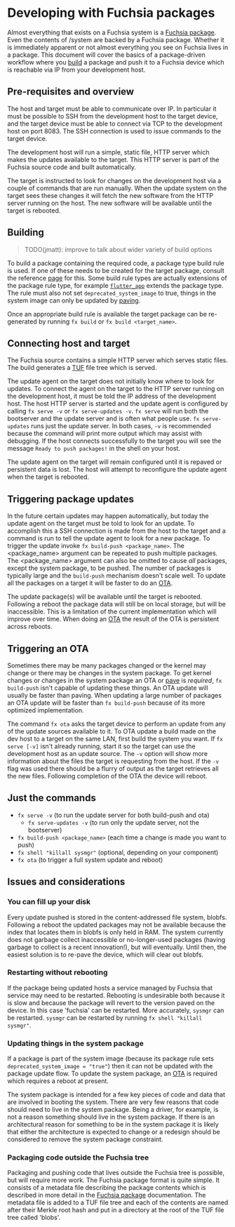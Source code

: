 # Developing with Fuchsia packages

Almost everything that exists on a Fuchsia system is a [Fuchsia package][pkg-struct].
Even the contents of /system are backed by a Fuchsia package. Whether it is
immediately apparent or not almost everything you see on Fuchsia lives in a
package. This document will cover the basics of a package-driven workflow where
you [build][pkg-doc] a package and push it to a Fuchsia device which is reachable
via IP from your development host.

## Pre-requisites and overview

The host and target must be able to communicate over IP. In particular
it must be possible to SSH from the development host to the target device, and
the target device must be able to connect via TCP to the development host on
port 8083. The SSH connection is used to issue commands to the target device.

The development host will run a simple, static file, HTTP server which makes the
updates available to the target. This HTTP server is part of the Fuchsia source
code and built automatically.

The target is instructed to look for changes on the development host via a
couple of commands that are run manually. When the update system on the target
sees these changes it will fetch the new software from the HTTP server running
on the host. The new software will be available until the target is rebooted.

## Building

> TODO(jmatt): improve to talk about wider variety of build options

To build a package containing the required code, a package type build rule is
used. If one of these needs to be created for the target package, consult the
reference [page][pkg-doc] for this. Some build rule types are actually
extensions of the package rule type, for example [`flutter_app`][flutter-gni]
extends the package type. The rule must also not set `deprecated_system_image` to true,
things in the system image can only be updated by [paving][paver].

Once an appropriate build rule is available the target package can be
re-generated by running `fx build` or `fx build <target_name>`.

## Connecting host and target

The Fuchsia source contains a simple HTTP server which serves static files. The
build generates a [TUF][TUF-home] file tree which is served.

The update agent on the target does not initially know where to look for
updates. To connect the agent on the target to the HTTP server running on the
development host, it must be told the IP address of the development host.
The host HTTP server is started and the update agent is configured by calling
`fx serve -v` or `fx serve-updates -v`.  `fx serve` will run both the bootserver
and the update server and is often what people use. `fx serve-updates` runs just
the update server. In both cases, `-v` is recommended because the command will
print more output which may assist with debugging. If the host connects
successfully to the target you will see the message `Ready to push packages!` in
the shell on your host.

The update agent on the target will remain configured until it is repaved or
persistent data is lost. The host will attempt to reconfigure the update agent
when the target is rebooted.

## Triggering package updates

In the future certain updates may happen automatically, but today the update
agent on the target must be told to look for an update. To accomplish this a SSH
connection is made from the host to the target and a command is run to tell the
update agent to look for a new package. To trigger the update invoke
`fx build-push <package_name>`. The &lt;package_name&gt; argument can be
repeated to push multiple packages. The &lt;package_name&gt; argument can also
be omitted to cause *all* packages, except the system package, to be pushed.
The number of packages is typically large and the `build-push` mechanism doesn't
scale well. To update all the packages on a target it will be faster to do an
[OTA].

The update package(s) will be available until the target is rebooted. Following
a reboot the package data will still be on local storage, but will be
inaccessible. This is a limitation of the current implementation which will
improve over time. When doing an [OTA] the result of the OTA is persistent
across reboots.

## Triggering an OTA

Sometimes there may be many packages changed or the kernel may change or there
may be changes in the system package. To get kernel changes or changes in the
system package an OTA or [pave][paver] is *required*, `fx build-push` isn't
capable of updating these things. An OTA update will usually be faster than
paving. When updating a large number of packages an OTA update will be faster
than `fx build-push` because of its more optimized implementation.

The command `fx ota` asks the target device to perform an update from any of
the update sources available to it. To OTA update a build made on the dev host to
a  target on the same LAN, first build the system you want. If `fx serve [-v]`
isn't already running, start it so the target can use the development host as an
update source. The `-v` option will show more information about the files the
target is requesting from the host. If the `-v` flag was used there should
be a flurry of output as the target retrieves all the new files. Following
completion of the OTA the device will reboot.


## Just the commands

  * `fx serve -v` (to run the update server for both build-push and ota)
    * `fx serve-updates -v` (to run only the update server, not the bootserver)
  * `fx build-push <package_name>` (each time a change is made you want to push)
  * `fx shell "killall sysmgr"` (optional, depending on your component)
  * `fx ota` (to trigger a full system update and reboot)

## Issues and considerations

### You can fill up your disk

Every update pushed is stored in the content-addressed file system, blobfs.
Following a reboot the updated packages may not be available because the index
that locates them in blobfs is only held in RAM. The system currently does not
garbage collect inaccessible or no-longer-used packages (having garbage to
collect is a recent innovation!), but will eventually. Until then, the easiest
solution is to re-pave the device, which will clear out blobfs.

### Restarting without rebooting

If the package being updated hosts a service managed by Fuchsia that service
may need to be restarted. Rebooting is undesirable both because it is slow and
because the package will revert to the version paved on the device. In this
case 'fuchsia' can be restarted. More accurately, `sysmgr` can be restarted.
`sysmgr` can be restarted by running `fx shell "killall sysmgr"`.

### Updating things in the system package

If a package is part of the system image (because its package rule sets
`deprecated_system_image = "true"`) then it can not be updated with the package update flow.
To update the system package, an [OTA] is required which requires a
reboot at present.

The system package is intended for a few key pieces of code and data that are
involved in booting the system. There are very few reasons that code should need
to live in the system package. Being a driver, for example, is not a reason
something should live in the system package. If there is an architectural reason
for something to be in the system package it is likely that either the
architecture is expected to change or a redesign should be considered to remove
the system package constraint.

### Packaging code outside the Fuchsia tree

Packaging and pushing code that lives outside the Fuchsia tree is possible, but
will require more work. The Fuchsia package format is quite simple. It consists
of a metadata file describing the package contents which is described in more
detail in the [Fuchsia package][pkg-struct] documentation. The metadata file is
added to a TUF file tree and each of the contents are named after their Merkle
root hash and put in a directory at the root of the TUF file tree called 'blobs'.

[pkg-struct]: /garnet/go/src/pm/README.md#structure-of-a-fuchsia-package "Package structure"
[TUF-home]: https://theupdateframework.github.io "TUF Homepage"
[pkg-doc]: /docs/development/build/overview.md "Build overview"
[flutter-gni]: https://fuchsia.googlesource.com/topaz/+/master/runtime/flutter_runner/flutter_app.gni "Flutter GN build template"
[paver]: paving.md "Fuchsia paver"
[OTA]: #triggering-an-ota "Triggering an OTA"
